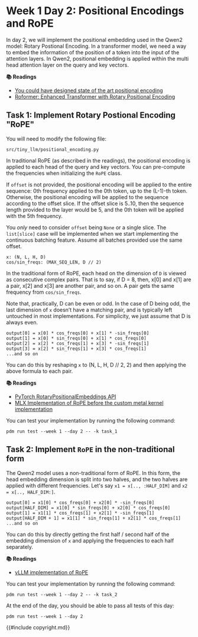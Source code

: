 # Week 1 Day 2: Positional Encodings and RoPE

In day 2, we will implement the positional embedding used in the Qwen2 model: Rotary Postional Encoding. In a transformer
model, we need a way to embed the information of the position of a token into the input of the attention layers. In Qwen2,
positional embedding is applied within the multi head attention layer on the query and key vectors.

**📚 Readings**

- [You could have designed state of the art positional encoding](https://huggingface.co/blog/designing-positional-encoding)
- [Roformer: Enhanced Transformer with Rotary Positional Encoding](https://arxiv.org/pdf/2104.09864)

## Task 1: Implement Rotary Postional Encoding "RoPE"

You will need to modify the following file:

```
src/tiny_llm/positional_encoding.py
```

In traditional RoPE (as described in the readings), the positional encoding is applied to each head of the query and key vectors.
You can pre-compute the frequencies when initializing the `RoPE` class.

If `offset` is not provided, the positional encoding will be applied to the entire sequence: 0th frequency applied to the
0th token, up to the (L-1)-th token. Otherwise, the positional encoding will be applied to the sequence according to the
offset slice. If the offset slice is 5..10, then the sequence length provided to the layer would be 5, and the 0th token
will be applied with the 5th frequency.

You *only* need to consider `offset` being `None` or a single slice. The `list[slice]` case will be implemented when we
start implementing the continuous batching feature. Assume all batches provided use the same offset.

```
x: (N, L, H, D)
cos/sin_freqs: (MAX_SEQ_LEN, D // 2)
```

In the traditional form of RoPE, each head on the dimension of `D` is viewed as consecutive complex pairs. That is to
say, if D = 8, then, x[0] and x[1] are a pair, x[2] and x[3] are another pair, and so on. A pair gets the same frequency
from `cos/sin_freqs`.

Note that, practically, D can be even or odd. In the case of D being odd, the last dimension of `x` doesn’t have a matching pair,
and is typically left untouched in most implementations. For simplicity, we just assume that D is always even.

```
output[0] = x[0] * cos_freqs[0] + x[1] * -sin_freqs[0]
output[1] = x[0] * sin_freqs[0] + x[1] * cos_freqs[0]
output[2] = x[2] * cos_freqs[1] + x[3] * -sin_freqs[1]
output[3] = x[2] * sin_freqs[1] + x[3] * cos_freqs[1]
...and so on
```

You can do this by reshaping `x` to (N, L, H, D // 2, 2) and then applying the above formula to each pair.

**📚 Readings**

- [PyTorch RotaryPositionalEmbeddings API](https://pytorch.org/torchtune/stable/generated/torchtune.modules.RotaryPositionalEmbeddings.html)
- [MLX Implementation of RoPE before the custom metal kernel implementation](https://github.com/ml-explore/mlx/pull/676/files)

You can test your implementation by running the following command:

```
pdm run test --week 1 --day 2 -- -k task_1
```

## Task 2: Implement `RoPE` in the non-traditional form

The Qwen2 model uses a non-traditional form of RoPE. In this form, the head embedding dimension is split into two halves,
and the two halves are applied with different frequencies. Let's say `x1 = x[.., :HALF_DIM]` and `x2 = x[.., HALF_DIM:]`.

```
output[0] = x1[0] * cos_freqs[0] + x2[0] * -sin_freqs[0]
output[HALF_DIM] = x1[0] * sin_freqs[0] + x2[0] * cos_freqs[0]
output[1] = x1[1] * cos_freqs[1] + x2[1] * -sin_freqs[1]
output[HALF_DIM + 1] = x1[1] * sin_freqs[1] + x2[1] * cos_freqs[1]
...and so on
```

You can do this by directly getting the first half / second half of the embedding dimension of `x` and applying the
frequencies to each half separately.

**📚 Readings**

- [vLLM implementation of RoPE](https://github.com/vllm-project/vllm/blob/main/vllm/model_executor/layers/rotary_embedding)


You can test your implementation by running the following command:

```
pdm run test --week 1 --day 2 -- -k task_2
```

At the end of the day, you should be able to pass all tests of this day:

```
pdm run test --week 1 --day 2
```

{{#include copyright.md}}
